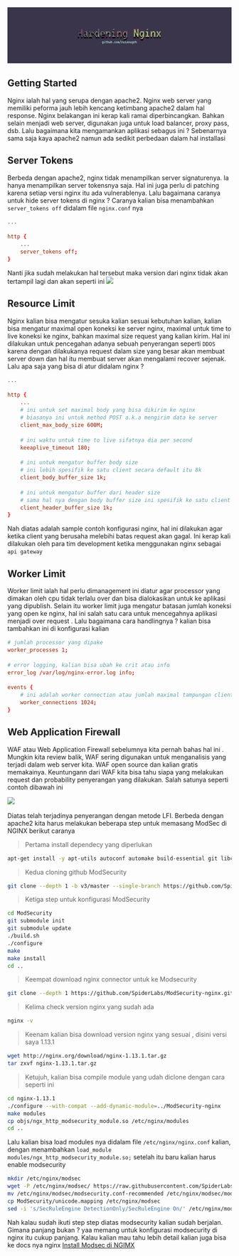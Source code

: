 <div align="center">
    <img src="../asset/nginx.png">
</div>

## Getting Started
Nginx ialah hal yang serupa dengan apache2. Nginx web server yang memiliki peforma jauh lebih kencang ketimbang apache2 dalam hal response. Nginx belakangan ini kerap kali ramai diperbincangkan. Bahkan selain menjadi web server, digunakan juga untuk load balancer, proxy pass, dsb. Lalu bagaimana kita mengamankan aplikasi sebagus ini ? Sebenarnya sama saja kaya apache2 namun ada sedikit perbedaan dalam hal installasi

## Server Tokens
Berbeda dengan apache2, nginx tidak menampilkan server signaturenya. Ia hanya menampilkan server tokensnya saja. Hal ini juga perlu di patching karena setiap versi nginx itu ada vulnerablenya. Lalu bagaimana caranya untuk hide server tokens di nginx ? Caranya kalian bisa menambahkan `server_tokens off` didalam file `nginx.conf` nya

```conf
...

http {
    ...
    server_tokens off;
}
```
Nanti jika sudah melakukan hal tersebut maka version dari nginx tidak akan tertampil lagi dan akan seperti ini
<img src="https://owlhowto.com/content/images/size/w600/2021/07/server_tokens_off_active.png">

## Resource Limit
Nginx kalian bisa mengatur sesuka kalian sesuai kebutuhan kalian, kalian bisa mengatur maximal open koneksi ke server nginx, maximal untuk time to live koneksi ke nginx, bahkan maximal size request yang kalian kirim. Hal ini dilakukan untuk pencegahan adanya sebuah penyerangan seperti `DDOS` karena dengan dilakukanya request dalam size yang besar akan membuat server down dan hal itu membuat server akan mengalami recover sejenak. Lalu apa saja yang bisa di atur didalam nginx ? 

```conf
...

http {
    ...
    # ini untuk set maximal body yang bisa dikirim ke nginx
    # biasanya ini untuk method POST a.k.a mengirim data ke server
    client_max_body_size 600M;

    # ini waktu untuk time to live sifatnya dia per second
    keeaplive_timeout 180;

    # ini untuk mengatur buffer body size
    # ini lebih spesifik ke satu client secara default itu 8k
    client_body_buffer_size 1k;

    # ini untuk mengatur buffer dari header size
    # sama hal nya dengan body buffer size ini spesifik ke satu client
    client_header_buffer_size 1k;
}
```
Nah diatas adalah sample contoh konfigurasi nginx, hal ini dilakukan agar ketika client yang berusaha melebihi batas request akan gagal. Ini kerap kali dilakukan oleh para tim development ketika menggunakan nginx sebagai `api gateway`

## Worker Limit
Worker limit ialah hal perlu dimanagement ini diatur agar processor yang dimakan oleh cpu tidak terlalu over dan bisa dialokasikan untuk ke aplikasi yang dipublish. Selain itu worker limit juga mengatur batasan jumlah koneksi yang open ke nginx, hal ini salah satu cara untuk mencegahnya aplikasi menjadi over request . Lalu bagaimana cara handlingnya ? kalian bisa tambahkan ini di konfigurasi kalian

```conf
# jumlah processor yang dipake
worker_processes 1;

# error logging, kalian bisa ubah ke crit atau info
error_log /var/log/nginx-error.log info;

events {
    # ini adalah worker connection atau jumlah maximal tampungan client yang bisa koneksi ke nginx
    worker_connections 1024;
}
```

## Web Application Firewall
WAF atau Web Application Firewall sebelumnya kita pernah bahas hal ini . Mungkin kita review balik, WAF sering digunakan untuk menganalisis yang terjadi dalam web server kita. WAF open source dan kalian gratis memakainya. Keuntungann dari WAF kita bisa tahu siapa yang melakukan request dan probability penyerangan yang dilakukan. Salah satunya seperti contoh dibawah ini 

<img src='https://media.discordapp.net/attachments/856833008761700362/932554992299159552/unknown.png?width=873&height=122' />

Diatas telah terjadinya penyerangan dengan metode LFI. Berbeda dengan apache2 kita harus melakukan beberapa step untuk memasang ModSec di NGINX berikut caranya

> Pertama install dependecy yang diperlukan
```bash
apt-get install -y apt-utils autoconf automake build-essential git libcurl4-openssl-dev libgeoip-dev liblmdb-dev libpcre++-dev libtool libxml2-dev libyajl-dev pkgconf wget zlib1g-dev
```

> Kedua cloning github ModSecurity
```bash
git clone --depth 1 -b v3/master --single-branch https://github.com/SpiderLabs/ModSecurity
```

> Ketiga step untuk konfigurasi ModSecurity
```bash
cd ModSecurity
git submodule init
git submodule update
./build.sh
./configure
make
make install
cd ..
```
> Keempat download nginx connector untuk ke Modsecurity
```bash
git clone --depth 1 https://github.com/SpiderLabs/ModSecurity-nginx.git
```

> Kelima check version nginx yang sudah ada
```bash
nginx -v
```

> Keenam kalian bisa download version nginx yang sesuai , disini versi saya 1.13.1
```bash
wget http://nginx.org/download/nginx-1.13.1.tar.gz
tar zxvf nginx-1.13.1.tar.gz
```

> Ketujuh, kalian bisa compile module yang udah diclone dengan cara seperti ini
```bash
cd nginx-1.13.1
./configure --with-compat --add-dynamic-module=../ModSecurity-nginx
make modules
cp objs/ngx_http_modsecurity_module.so /etc/nginx/modules
cd ..
```
Lalu kalian bisa load modules nya didalam file `/etc/nginx/nginx.conf` kalian, dengan menambahkan `load_module modules/ngx_http_modsecurity_module.so;` setelah itu baru kalian harus enable modsecurity 

```bash
mkdir /etc/nginx/modsec
wget -P /etc/nginx/modsec/ https://raw.githubusercontent.com/SpiderLabs/ModSecurity/v3/master/modsecurity.conf-recommended
mv /etc/nginx/modsec/modsecurity.conf-recommended /etc/nginx/modsec/modsecurity.conf
cp ModSecurity/unicode.mapping /etc/nginx/modsec
sed -i 's/SecRuleEngine DetectionOnly/SecRuleEngine On/' /etc/nginx/modsec/modsecurity.conf
```
Nah kalau sudah ikuti step step diatas modsecurity kalian sudah berjalan. Gimana panjang bukan ? yaa memang untuk konfigurasi modsecurity di nginx itu cukup panjang. Kalau kalian mau tahu lebih detail kalian juga bisa ke docs nya nginx [Install Modsec di NGIMX](https://www.nginx.com/blog/compiling-and-installing-modsecurity-for-open-source-nginx/)